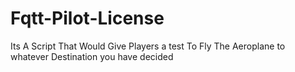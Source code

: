 # Fqtt-Pilot-License
Its A Script That Would Give Players a test To Fly The Aeroplane to whatever Destination you have decided
